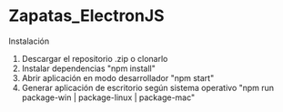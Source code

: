 # Zapatas_ElectronJS

Instalación

1. Descargar el repositorio .zip o clonarlo
2. Instalar dependencias "npm install"
3. Abrir aplicación en modo desarrollador "npm start"
4. Generar aplicación de escritorio según sistema operativo "npm run package-win | package-linux | package-mac"
